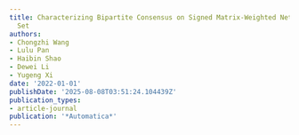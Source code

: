 ```yaml
---
title: Characterizing Bipartite Consensus on Signed Matrix-Weighted Networks via Balancing
  Set
authors:
- Chongzhi Wang
- Lulu Pan
- Haibin Shao
- Dewei Li
- Yugeng Xi
date: '2022-01-01'
publishDate: '2025-08-08T03:51:24.104439Z'
publication_types:
- article-journal
publication: '*Automatica*'
---
```

